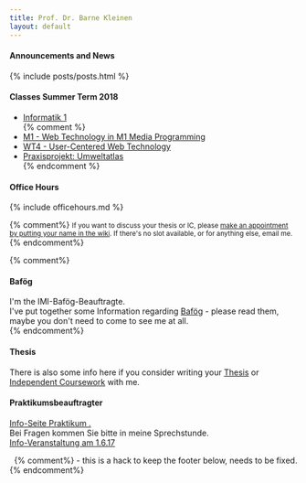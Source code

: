 ```yaml
---
title: Prof. Dr. Barne Kleinen
layout: default
---
```



<div class = "above">
<h4>Announcements and News</h4>
{% include posts/posts.html %}
</div>

<div class = "box">
<h4>Classes Summer Term 2018</h4>

<ul>
<li><a href="{{ site.baseurl }}/classes/ss2018/info1">Informatik 1</a></li>
{% comment %}
<li><a href="{{ site.baseurl }}/classes/ss2018/media-programming-rails">
M1 - Web Technology in M1 Media Programming</a></li>

<li><a href="{{ site.baseurl }}/classes/ss2018/wt4">WT4 -  User-Centered Web Technology</a></li>
<li><a href="{{ site.baseurl }}/classes/ss2018/project/">Praxisprojekt: Umweltatlas</a></li>
{% endcomment %}
</ul>

</div>

<div class = "box">
<h4>Office Hours</h4>
  {% include officehours.md %}

{% comment%}
<small>
If you want to discuss your thesis or IC, please <a href="https://github.com/bkleinen/bkleinen.github.io/wiki">make an appointment by putting your name in the wiki</a>. If there's no slot available, or for anything else, email me.
</small>
{% endcomment%}

</div>
{% comment%}
<div class = "box">
<h4>Baf&ouml;g</h4>
I'm the IMI-Baf&ouml;g-Beauftragte.<br/>
I've put together some Information regarding <a href="bafoeg/">Baf&ouml;g</a> - please read them, maybe you don't need to come to see me at all.
</div>
{% endcomment%}
<div class = "box">
<h4>Thesis</h4>
<p>There is also some info here if you consider writing your <a href="studies/thesis/">Thesis</a> or <a href="studies/thesis/independent_coursework">Independent Coursework</a> with me.</p>
</div>  

<div class = "box">
<h4>Praktikumsbeauftragter</h4>

<a href="studies/auslandspraktikum/">Info-Seite Praktikum .</a><br />
Bei Fragen kommen Sie bitte in meine Sprechstunde.<br />
<a href="{{ site.baseurl }}/news/infoveranstaltung-praktikum/">Info-Veranstaltung am 1.6.17</a>
</div>
<div class = "below">
&nbsp;
{% comment%}
- this is a hack to keep the footer below, needs to be fixed.
{% endcomment%}
</div>
